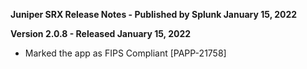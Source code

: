 **Juniper SRX Release Notes - Published by Splunk January 15, 2022**


**Version 2.0.8 - Released January 15, 2022**

* Marked the app as FIPS Compliant [PAPP-21758]
